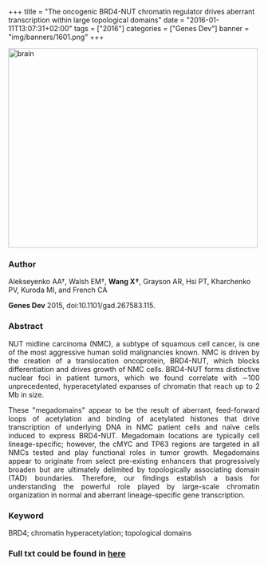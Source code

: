 +++
title = "The oncogenic BRD4-NUT chromatin regulator drives aberrant transcription within large topological domains"
date = "2016-01-11T13:07:31+02:00"
tags = ["2016"]
categories = ["Genes Dev"]
banner = "img/banners/1601.png"
+++

<img src="/img/banners/1601.png" width= "500" height="400" alt="brain" align=center />

### **Author**

Alekseyenko AA†, Walsh EM†, **Wang X†**, Grayson AR, Hsi PT, Kharchenko PV, Kuroda MI, and French CA

**Genes Dev** 2015, doi:10.1101/gad.267583.115.

### **Abstract**

<p align="justify">NUT midline carcinoma (NMC), a subtype of squamous cell cancer, is one of the most aggressive human solid malignancies known. NMC is driven by the creation of a translocation oncoprotein, BRD4-NUT, which blocks differentiation and drives growth of NMC cells. BRD4-NUT forms distinctive nuclear foci in patient tumors, which we found correlate with ∼100 unprecedented, hyperacetylated expanses of chromatin that reach up to 2 Mb in size. 

<p align="justify"> These "megadomains" appear to be the result of aberrant, feed-forward loops of acetylation and binding of acetylated histones that drive transcription of underlying DNA in NMC patient cells and naïve cells induced to express BRD4-NUT. Megadomain locations are typically cell lineage-specific; however, the cMYC and TP63 regions are targeted in all NMCs tested and play functional roles in tumor growth. Megadomains appear to originate from select pre-existing enhancers that progressively broaden but are ultimately delimited by topologically associating domain (TAD) boundaries. Therefore, our findings establish a basis for understanding the powerful role played by large-scale chromatin organization in normal and aberrant lineage-specific gene transcription.

### **Keyword**

BRD4; chromatin hyperacetylation; topological domains

### **Full txt could be found in [here](https://www.ncbi.nlm.nih.gov/pubmed/26220994)**